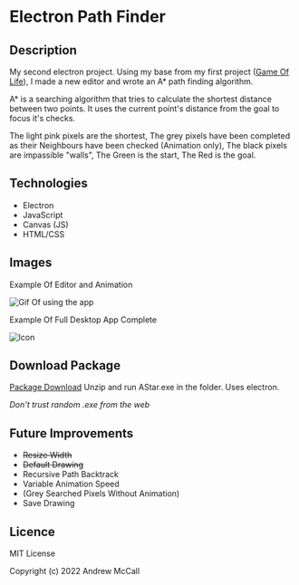 # Electron Path Finder

## Description
My second electron project. Using my base from my first project ([Game Of Life]([https://](https://github.com/Andrew-McCall/electronConwaysGameOfLife))), I made a new editor and wrote an A* path finding algorithm.

A* is a searching algorithm that tries to calculate the shortest distance between two points. It uses the current point's distance from the goal to focus it's checks.

The light pink pixels are the shortest, 
The grey pixels have been completed as their Neighbours have been checked (Animation only),
The black pixels are impassible "walls",
The Green is the start,
The Red is the goal.

## Technologies
- Electron
- JavaScript
- Canvas (JS)
- HTML/CSS

  
## Images

Example Of Editor and Animation

![Gif Of using the app](https://i.imgur.com/jZKwisf.gif)

Example Of Full Desktop App Complete

![Icon](https://i.imgur.com/9gh3OVd.png)


## Download Package

[Package Download]([https://](https://github.com/Andrew-McCall/electronPathFinder/raw/main/AStar.zip)) 
Unzip and run AStar.exe in the folder. Uses electron.

*Don't trust random .exe from the web*

## Future Improvements
- ~~Resize Width~~
- ~~Default Drawing~~
- Recursive Path Backtrack
- Variable Animation Speed
- (Grey Searched Pixels Without Animation)
- Save Drawing

## Licence
MIT License

Copyright (c) 2022 Andrew McCall